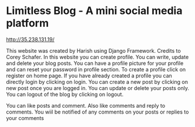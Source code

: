 # Limitless Blog - A mini social media platform

http://35.238.131.19/

This website was created by Harish using Django Framework. Credits to Corey Schafer.
In this website you can create profile. You can write, update and delete your blog posts.
You can have a profile picture for your profile and can reset your password in profile section.
To create a profile click on register on home page. If you have already created a profile you can directly login by 
clicking on login. You can create a new post by clicking on new post once you are logged in. You can update or delete 
your posts only. You can logout of the blog by clicking on logout.

You can like posts and comment. Also like comments and reply to comments. You wiil be notified of any comments on your 
posts or replies to your comments

